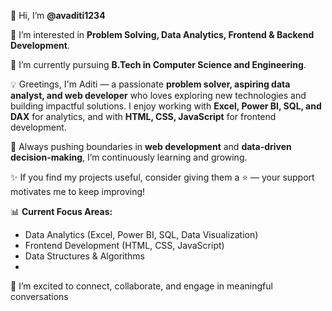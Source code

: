👋 Hi, I’m **@avaditi1234**

👀 I’m interested in **Problem Solving, Data Analytics, Frontend & Backend Development**.

🌱 I’m currently pursuing **B.Tech in Computer Science and Engineering**.

💡 Greetings, I'm Aditi — a passionate **problem solver, aspiring data analyst, and web developer** who loves exploring new technologies and building impactful solutions. I enjoy working with **Excel, Power BI, SQL, and DAX** for analytics, and with **HTML, CSS, JavaScript** for frontend development.

🚀 Always pushing boundaries in **web development** and **data-driven decision-making**, I’m continuously learning and growing.

✨ If you find my projects useful, consider giving them a ⭐ — your support motivates me to keep improving!

📊 **Current Focus Areas:**

* Data Analytics (Excel, Power BI, SQL, Data Visualization)
* Frontend Development (HTML, CSS, JavaScript)
* Data Structures & Algorithms
* 
🤝 I’m excited to connect, collaborate, and engage in meaningful conversations

